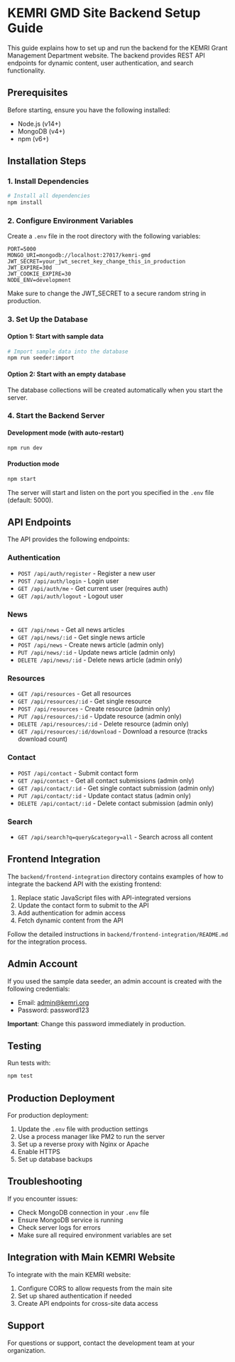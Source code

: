 # KEMRI GMD Site Backend Setup Guide

This guide explains how to set up and run the backend for the KEMRI Grant Management Department website. The backend provides REST API endpoints for dynamic content, user authentication, and search functionality.

## Prerequisites

Before starting, ensure you have the following installed:

- Node.js (v14+)
- MongoDB (v4+)
- npm (v6+)

## Installation Steps

### 1. Install Dependencies

```bash
# Install all dependencies
npm install
```

### 2. Configure Environment Variables

Create a `.env` file in the root directory with the following variables:

```
PORT=5000
MONGO_URI=mongodb://localhost:27017/kemri-gmd
JWT_SECRET=your_jwt_secret_key_change_this_in_production
JWT_EXPIRE=30d
JWT_COOKIE_EXPIRE=30
NODE_ENV=development
```

Make sure to change the JWT_SECRET to a secure random string in production.

### 3. Set Up the Database

#### Option 1: Start with sample data

```bash
# Import sample data into the database
npm run seeder:import
```

#### Option 2: Start with an empty database

The database collections will be created automatically when you start the server.

### 4. Start the Backend Server

#### Development mode (with auto-restart)

```bash
npm run dev
```

#### Production mode

```bash
npm start
```

The server will start and listen on the port you specified in the `.env` file (default: 5000).

## API Endpoints

The API provides the following endpoints:

### Authentication

- `POST /api/auth/register` - Register a new user
- `POST /api/auth/login` - Login user
- `GET /api/auth/me` - Get current user (requires auth)
- `GET /api/auth/logout` - Logout user

### News

- `GET /api/news` - Get all news articles
- `GET /api/news/:id` - Get single news article
- `POST /api/news` - Create news article (admin only)
- `PUT /api/news/:id` - Update news article (admin only)
- `DELETE /api/news/:id` - Delete news article (admin only)

### Resources

- `GET /api/resources` - Get all resources
- `GET /api/resources/:id` - Get single resource
- `POST /api/resources` - Create resource (admin only)
- `PUT /api/resources/:id` - Update resource (admin only)
- `DELETE /api/resources/:id` - Delete resource (admin only)
- `GET /api/resources/:id/download` - Download a resource (tracks download count)

### Contact

- `POST /api/contact` - Submit contact form
- `GET /api/contact` - Get all contact submissions (admin only)
- `GET /api/contact/:id` - Get single contact submission (admin only)
- `PUT /api/contact/:id` - Update contact status (admin only)
- `DELETE /api/contact/:id` - Delete contact submission (admin only)

### Search

- `GET /api/search?q=query&category=all` - Search across all content

## Frontend Integration

The `backend/frontend-integration` directory contains examples of how to integrate the backend API with the existing frontend:

1. Replace static JavaScript files with API-integrated versions
2. Update the contact form to submit to the API
3. Add authentication for admin access
4. Fetch dynamic content from the API

Follow the detailed instructions in `backend/frontend-integration/README.md` for the integration process.

## Admin Account

If you used the sample data seeder, an admin account is created with the following credentials:

- Email: admin@kemri.org
- Password: password123

**Important**: Change this password immediately in production.

## Testing

Run tests with:

```bash
npm test
```

## Production Deployment

For production deployment:

1. Update the `.env` file with production settings
2. Use a process manager like PM2 to run the server
3. Set up a reverse proxy with Nginx or Apache
4. Enable HTTPS
5. Set up database backups

## Troubleshooting

If you encounter issues:

- Check MongoDB connection in your `.env` file
- Ensure MongoDB service is running
- Check server logs for errors
- Make sure all required environment variables are set

## Integration with Main KEMRI Website

To integrate with the main KEMRI website:

1. Configure CORS to allow requests from the main site
2. Set up shared authentication if needed
3. Create API endpoints for cross-site data access

## Support

For questions or support, contact the development team at your organization. 